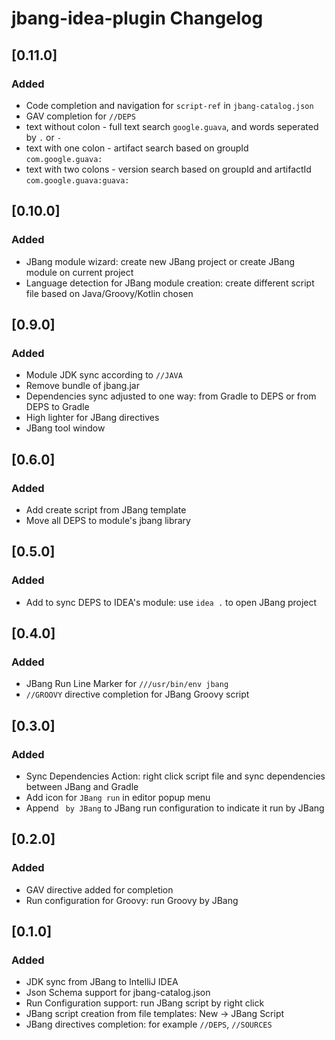 <!-- Keep a Changelog guide -> https://keepachangelog.com -->

# jbang-idea-plugin Changelog

## [0.11.0]

### Added

* Code completion and navigation for `script-ref` in `jbang-catalog.json`
* GAV completion for `//DEPS `
* text without colon - full text search `google.guava`, and words seperated by `.` or `-`
* text with one colon - artifact search based on groupId `com.google.guava:`
* text with two colons - version search based on groupId and artifactId `com.google.guava:guava:`

## [0.10.0]

### Added

* JBang module wizard: create new JBang project or create JBang module on current project
* Language detection for JBang module creation: create different script file based on Java/Groovy/Kotlin chosen

## [0.9.0]

### Added

- Module JDK sync according to `//JAVA`
- Remove bundle of jbang.jar
- Dependencies sync adjusted to one way: from Gradle to DEPS or from DEPS to Gradle
- High lighter for JBang directives
- JBang tool window

## [0.6.0]

### Added

- Add create script from JBang template
- Move all DEPS to module's jbang library

## [0.5.0]

### Added

- Add to sync DEPS to IDEA's module:  use `idea .` to open JBang project

## [0.4.0]

### Added

- JBang Run Line Marker for `///usr/bin/env jbang`
- `//GROOVY` directive completion for JBang Groovy script

## [0.3.0]

### Added

- Sync Dependencies Action: right click script file and sync dependencies between JBang and Gradle
- Add icon for `JBang run` in editor popup menu
- Append ` by JBang` to JBang run configuration to indicate it run by JBang

## [0.2.0]

### Added

- GAV directive added for completion
- Run configuration for Groovy: run Groovy by JBang

## [0.1.0]

### Added

- JDK sync from JBang to IntelliJ IDEA
- Json Schema support for jbang-catalog.json
- Run Configuration support: run JBang script by right click
- JBang script creation from file templates: New -> JBang Script
- JBang directives completion:  for example `//DEPS`, `//SOURCES`
